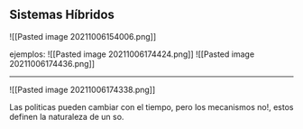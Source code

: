 ## Sistemas Híbridos

![[Pasted image 20211006154006.png]]

ejemplos:
![[Pasted image 20211006174424.png]]
![[Pasted image 20211006174436.png]]

---
![[Pasted image 20211006174338.png]]

Las politicas pueden cambiar con el tiempo, pero los mecanismos no!, estos definen la naturaleza de un so.